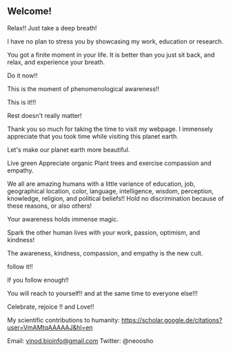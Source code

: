 <title> Awarness is the next frontier for humanity </title>

## Welcome! 

Relax!! Just take a deep breath! 

I have no plan to stress you by showcasing my work, education or research. 

You got a finite moment in your life. It is better than you just sit back, and relax, and experience your breath. 

Do it now!!

This is the moment of phenomenological awareness!!

This is it!!! 

Rest doesn't really matter!



Thank you so much for taking the time to visit my webpage. I immensely appreciate that you took time while visiting this planet earth. 

Let's make our planet earth more beautiful. 

Live green
Appreciate organic
Plant trees 
and 
exercise compassion and empathy. 



We all are amazing humans with a little variance of education, job, geographical location, color, language, intelligence, wisdom, perception, knowledge, religion, and political beliefs!! Hold no discrimination because of these reasons, or also others! 

Your awareness holds immense magic. 

Spark the other human lives with your work, passion, optimism, and kindness! 

The awareness, kindness, compassion, and empathy is the new cult. 

follow it!! 

If you follow enough!! 

You will reach to yourself!! and at the same time to everyone else!!!




Celebrate, rejoice !! 
and 
Love!!



My scientific contributions to humanity: 
https://scholar.google.de/citations?user=VmAMtqAAAAAJ&hl=en

Email: vinod.bioinfo@gmail.com
Twitter: @neoosho

